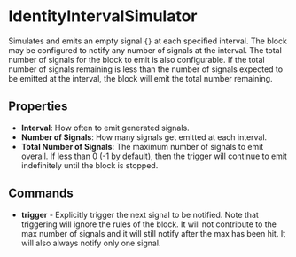 IdentityIntervalSimulator
=========================
Simulates and emits an empty signal ```{}``` at each specified interval. The block may be configured to notify any number of signals at the interval. The total number of signals for the block to emit is also configurable. If the total number of signals remaining is less than the number of signals expected to be emitted at the interval, the block will emit the total number remaining.

Properties
---
- **Interval**: How often to emit generated signals.
- **Number of Signals**: How many signals get emitted at each interval.
- **Total Number of Signals**: The maximum number of signals to emit overall. If less than 0 (-1 by default), then the trigger will continue to emit indefinitely until the block is stopped.

Commands
--------
 - **trigger** - Explicitly trigger the next signal to be notified. Note that triggering will ignore the rules of the block. It will not contribute to the max number of signals and it will still notify after the max has been hit. It will also always notify only one signal.
